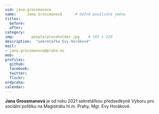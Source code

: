 ```yaml
---
uid: jana.grossmanova
name:     Jana Grossmanová  	# běžně používáné jméno
titles:
  before: 
  after:
category:
img: 		people/placeholder.jpg    # 165 x 220
description:  "sekretářka Evy Horákové"
mail:
- jana.grossmanova@praha.eu
mob: 
profiles:
  github:     
  facebook: 	
  twitter: 		
  flickr:
ordpraha: 
calendar: 
---
```


**Jana Grossmanová** je od roku 2021 sekretářkou předsedkyně Výboru pro sociální politiku na Magistrátu hl.m. Prahy, Mgr. Evy Horákové. 
